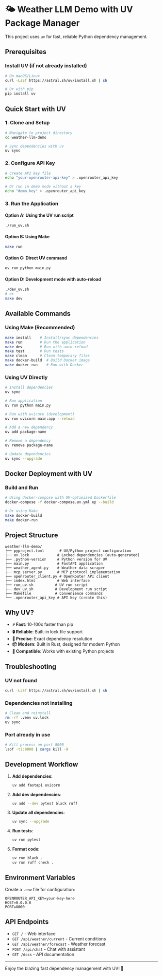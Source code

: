 # 🌤️ Weather LLM Demo with UV Package Manager

This project uses `uv` for fast, reliable Python dependency management.

## Prerequisites

### Install UV (if not already installed)

```bash
# On macOS/Linux
curl -LsSf https://astral.sh/uv/install.sh | sh

# Or with pip
pip install uv
```

## Quick Start with UV

### 1. Clone and Setup

```bash
# Navigate to project directory
cd weather-llm-demo

# Sync dependencies with uv
uv sync
```

### 2. Configure API Key

```bash
# Create API key file
echo "your-openrouter-api-key" > .openrouter_api_key

# Or run in demo mode without a key
echo "demo_key" > .openrouter_api_key
```

### 3. Run the Application

#### Option A: Using the UV run script
```bash
./run_uv.sh
```

#### Option B: Using Make
```bash
make run
```

#### Option C: Direct UV command
```bash
uv run python main.py
```

#### Option D: Development mode with auto-reload
```bash
./dev_uv.sh
# or
make dev
```

## Available Commands

### Using Make (Recommended)

```bash
make install    # Install/sync dependencies
make run        # Run the application
make dev        # Run with auto-reload
make test       # Run tests
make clean      # Clean temporary files
make docker-build  # Build Docker image
make docker-run    # Run with Docker
```

### Using UV Directly

```bash
# Install dependencies
uv sync

# Run application
uv run python main.py

# Run with uvicorn (development)
uv run uvicorn main:app --reload

# Add a new dependency
uv add package-name

# Remove a dependency
uv remove package-name

# Update dependencies
uv sync --upgrade
```

## Docker Deployment with UV

### Build and Run

```bash
# Using docker-compose with UV-optimized Dockerfile
docker-compose -f docker-compose.uv.yml up --build

# Or using Make
make docker-build
make docker-run
```

## Project Structure

```
weather-llm-demo/
├── pyproject.toml       # UV/Python project configuration
├── uv.lock             # Locked dependencies (auto-generated)
├── .python-version     # Python version for UV
├── main.py             # FastAPI application
├── weather_agent.py    # Weather data scraper
├── mcp_server.py       # MCP protocol implementation
├── openrouter_client.py # OpenRouter API client
├── index.html          # Web interface
├── run_uv.sh          # UV run script
├── dev_uv.sh          # Development run script
├── Makefile           # Convenience commands
└── .openrouter_api_key # API key (create this)
```

## Why UV?

- **⚡ Fast**: 10-100x faster than pip
- **🔒 Reliable**: Built-in lock file support
- **🎯 Precise**: Exact dependency resolution
- **📦 Modern**: Built in Rust, designed for modern Python
- **🔄 Compatible**: Works with existing Python projects

## Troubleshooting

### UV not found
```bash
curl -LsSf https://astral.sh/uv/install.sh | sh
```

### Dependencies not installing
```bash
# Clean and reinstall
rm -rf .venv uv.lock
uv sync
```

### Port already in use
```bash
# Kill process on port 8000
lsof -ti:8000 | xargs kill -9
```

## Development Workflow

1. **Add dependencies**:
   ```bash
   uv add fastapi uvicorn
   ```

2. **Add dev dependencies**:
   ```bash
   uv add --dev pytest black ruff
   ```

3. **Update all dependencies**:
   ```bash
   uv sync --upgrade
   ```

4. **Run tests**:
   ```bash
   uv run pytest
   ```

5. **Format code**:
   ```bash
   uv run black .
   uv run ruff check .
   ```

## Environment Variables

Create a `.env` file for configuration:

```env
OPENROUTER_API_KEY=your-key-here
HOST=0.0.0.0
PORT=8000
```

## API Endpoints

- `GET /` - Web interface
- `GET /api/weather/current` - Current conditions
- `GET /api/weather/forecast` - Weather forecast
- `POST /api/chat` - Chat with assistant
- `GET /docs` - API documentation

---

Enjoy the blazing fast dependency management with UV! 🚀
